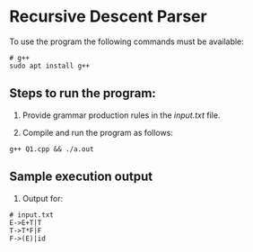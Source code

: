 # Recursive Descent Parser

To use the program the following commands must be available:

```
# g++
sudo apt install g++
```

## Steps to run the program:

1. Provide grammar production rules in the _input.txt_ file.

2. Compile and run the program as follows:

```
g++ Q1.cpp && ./a.out
```

## Sample execution output

1. Output for:

```
# input.txt
E->E+T|T
T->T*F|F
F->(E)|id
```
